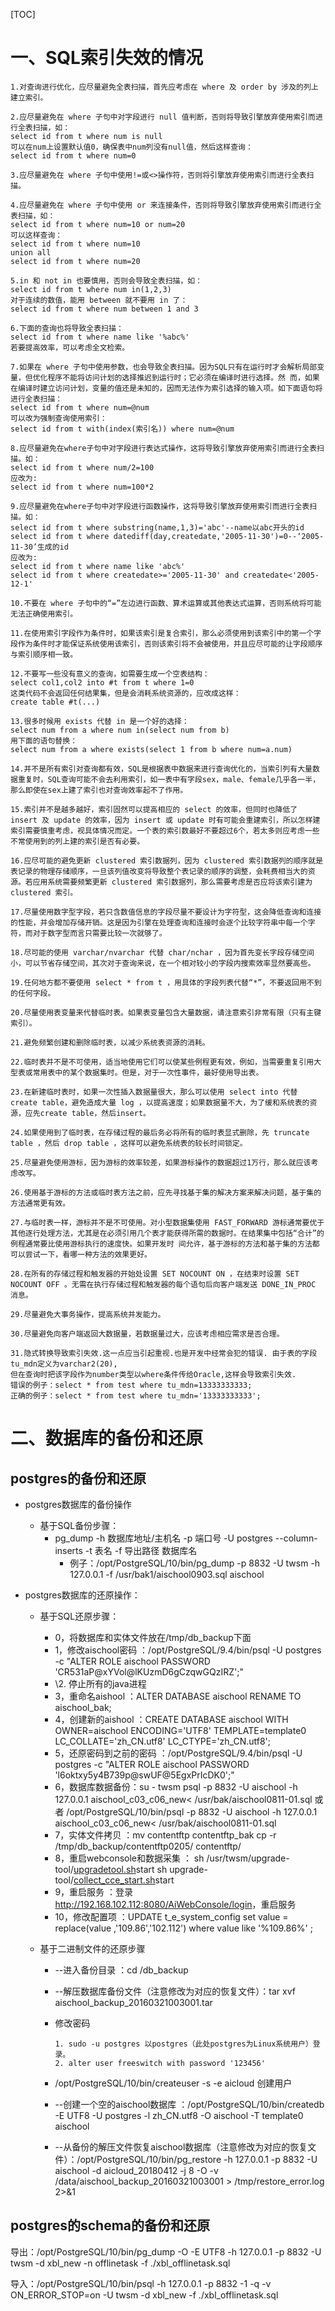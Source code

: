 [TOC]

# 一、SQL索引失效的情况

```properties
1.对查询进行优化，应尽量避免全表扫描，首先应考虑在 where 及 order by 涉及的列上建立索引。  

2.应尽量避免在 where 子句中对字段进行 null 值判断，否则将导致引擎放弃使用索引而进行全表扫描，如：  
select id from t where num is null  
可以在num上设置默认值0，确保表中num列没有null值，然后这样查询：  
select id from t where num=0  

3.应尽量避免在 where 子句中使用!=或<>操作符，否则将引擎放弃使用索引而进行全表扫描。  

4.应尽量避免在 where 子句中使用 or 来连接条件，否则将导致引擎放弃使用索引而进行全表扫描，如：  
select id from t where num=10 or num=20  
可以这样查询：  
select id from t where num=10  
union all  
select id from t where num=20  

5.in 和 not in 也要慎用，否则会导致全表扫描，如：  
select id from t where num in(1,2,3)  
对于连续的数值，能用 between 就不要用 in 了：  
select id from t where num between 1 and 3  

6.下面的查询也将导致全表扫描：  
select id from t where name like '%abc%'  
若要提高效率，可以考虑全文检索。  

7.如果在 where 子句中使用参数，也会导致全表扫描。因为SQL只有在运行时才会解析局部变量，但优化程序不能将访问计划的选择推迟到运行时；它必须在编译时进行选择。然 而，如果在编译时建立访问计划，变量的值还是未知的，因而无法作为索引选择的输入项。如下面语句将进行全表扫描：  
select id from t where num=@num  
可以改为强制查询使用索引：  
select id from t with(index(索引名)) where num=@num  

8.应尽量避免在where子句中对字段进行表达式操作，这将导致引擎放弃使用索引而进行全表扫描。如：  
select id from t where num/2=100  
应改为:  
select id from t where num=100*2  

9.应尽量避免在where子句中对字段进行函数操作，这将导致引擎放弃使用索引而进行全表扫描。如：  
select id from t where substring(name,1,3)='abc'--name以abc开头的id  
select id from t where datediff(day,createdate,'2005-11-30')=0--‘2005-11-30’生成的id  
应改为:  
select id from t where name like 'abc%'  
select id from t where createdate>='2005-11-30' and createdate<'2005-12-1'  

10.不要在 where 子句中的“=”左边进行函数、算术运算或其他表达式运算，否则系统将可能无法正确使用索引。  

11.在使用索引字段作为条件时，如果该索引是复合索引，那么必须使用到该索引中的第一个字段作为条件时才能保证系统使用该索引，否则该索引将不会被使用，并且应尽可能的让字段顺序与索引顺序相一致。  

12.不要写一些没有意义的查询，如需要生成一个空表结构：  
select col1,col2 into #t from t where 1=0  
这类代码不会返回任何结果集，但是会消耗系统资源的，应改成这样：  
create table #t(...)  

13.很多时候用 exists 代替 in 是一个好的选择：  
select num from a where num in(select num from b)  
用下面的语句替换：  
select num from a where exists(select 1 from b where num=a.num)  

14.并不是所有索引对查询都有效，SQL是根据表中数据来进行查询优化的，当索引列有大量数据重复时，SQL查询可能不会去利用索引，如一表中有字段sex，male、female几乎各一半，那么即使在sex上建了索引也对查询效率起不了作用。  

15.索引并不是越多越好，索引固然可以提高相应的 select 的效率，但同时也降低了 insert 及 update 的效率，因为 insert 或 update 时有可能会重建索引，所以怎样建索引需要慎重考虑，视具体情况而定。一个表的索引数最好不要超过6个，若太多则应考虑一些不常使用到的列上建的索引是否有必要。  

16.应尽可能的避免更新 clustered 索引数据列，因为 clustered 索引数据列的顺序就是表记录的物理存储顺序，一旦该列值改变将导致整个表记录的顺序的调整，会耗费相当大的资源。若应用系统需要频繁更新 clustered 索引数据列，那么需要考虑是否应将该索引建为 clustered 索引。  

17.尽量使用数字型字段，若只含数值信息的字段尽量不要设计为字符型，这会降低查询和连接的性能，并会增加存储开销。这是因为引擎在处理查询和连接时会逐个比较字符串中每一个字符，而对于数字型而言只需要比较一次就够了。

18.尽可能的使用 varchar/nvarchar 代替 char/nchar ，因为首先变长字段存储空间小，可以节省存储空间，其次对于查询来说，在一个相对较小的字段内搜索效率显然要高些。  

19.任何地方都不要使用 select * from t ，用具体的字段列表代替“*”，不要返回用不到的任何字段。  

20.尽量使用表变量来代替临时表。如果表变量包含大量数据，请注意索引非常有限（只有主键索引）。  

21.避免频繁创建和删除临时表，以减少系统表资源的消耗。  

22.临时表并不是不可使用，适当地使用它们可以使某些例程更有效，例如，当需要重复引用大型表或常用表中的某个数据集时。但是，对于一次性事件，最好使用导出表。  

23.在新建临时表时，如果一次性插入数据量很大，那么可以使用 select into 代替 create table，避免造成大量 log ，以提高速度；如果数据量不大，为了缓和系统表的资源，应先create table，然后insert。  

24.如果使用到了临时表，在存储过程的最后务必将所有的临时表显式删除，先 truncate table ，然后 drop table ，这样可以避免系统表的较长时间锁定。  

25.尽量避免使用游标，因为游标的效率较差，如果游标操作的数据超过1万行，那么就应该考虑改写。  

26.使用基于游标的方法或临时表方法之前，应先寻找基于集的解决方案来解决问题，基于集的方法通常更有效。  

27.与临时表一样，游标并不是不可使用。对小型数据集使用 FAST_FORWARD 游标通常要优于其他逐行处理方法，尤其是在必须引用几个表才能获得所需的数据时。在结果集中包括“合计”的例程通常要比使用游标执行的速度快。如果开发时 间允许，基于游标的方法和基于集的方法都可以尝试一下，看哪一种方法的效果更好。  

28.在所有的存储过程和触发器的开始处设置 SET NOCOUNT ON ，在结束时设置 SET NOCOUNT OFF 。无需在执行存储过程和触发器的每个语句后向客户端发送 DONE_IN_PROC 消息。  

29.尽量避免大事务操作，提高系统并发能力。  

30.尽量避免向客户端返回大数据量，若数据量过大，应该考虑相应需求是否合理。

31.隐式转换导致索引失效.这一点应当引起重视.也是开发中经常会犯的错误. 由于表的字段tu_mdn定义为varchar2(20), 
但在查询时把该字段作为number类型以where条件传给Oracle,这样会导致索引失效. 
错误的例子：select * from test where tu_mdn=13333333333; 
正确的例子：select * from test where tu_mdn='13333333333'; 
```

# 二、数据库的备份和还原

## postgres的备份和还原

- postgres数据库的备份操作

  - 基于SQL备份步骤：
    - pg_dump -h 数据库地址/主机名 -p 端口号  -U postgres --column-inserts -t 表名 -f 导出路径 数据库名
      - 例子：/opt/PostgreSQL/10/bin/pg_dump -p 8832 -U twsm -h 127.0.0.1 -f /usr/bak1/aischool0903.sql aischool

- postgres数据库的还原操作：

  - 基于SQL还原步骤：

    - 0，将数据库和实体文件放在/tmp/db_backup下面
    - 1，修改aischool密码 ：/opt/PostgreSQL/9.4/bin/psql -U postgres -c "ALTER ROLE aischool PASSWORD 'CR531aP@xYVol@lKUzmD6gCzqwGQzIRZ';"
    - \2. 停止所有的java进程
    - 3，重命名aishool ：ALTER DATABASE aischool RENAME TO aischool_bak;
    - 4，创建新的aishool ：CREATE DATABASE aischool WITH OWNER=aischool ENCODING='UTF8' TEMPLATE=template0 LC_COLLATE='zh_CN.utf8' LC_CTYPE='zh_CN.utf8';
    - 5，还原密码到之前的密码 ：/opt/PostgreSQL/9.4/bin/psql -U postgres -c "ALTER ROLE aischool PASSWORD 'l6oktxy5y4B739p@swUF@5EgxPrIcDK0';"
    - 6，数据库数据备份：su - twsm psql -p 8832 -U aischool -h 127.0.0.1  aischool_c03_c06_new< /usr/bak/aischool0811-01.sql 或者 /opt/PostgreSQL/10/bin/psql -p 8832 -U aischool -h 127.0.0.1  aischool_c03_c06_new< /usr/bak/aischool0811-01.sql
    - 7，实体文件拷贝 ：mv contentftp contentftp_bak cp -r /tmp/db_backup/contentftp0205/ contentftp/
    - 8，重启webconsole和数据采集 ： sh /usr/twsm/upgrade-tool/[upgradetool.sh](http://upgradetool.sh)start sh upgrade-tool/[collect_cce_start.sh](http://collect_cce_start.sh)start
    - 9，重启服务 ：登录<http://192.168.102.112:8080/AiWebConsole/login>，重启服务
    - 10，修改配置项 ：UPDATE t_e_system_config set value = replace(value ,'109.86','102.112') where value like '%109.86%' ;

  - 基于二进制文件的还原步骤

    - --进入备份目录 ：cd /db_backup

    - --解压数据库备份文件（注意修改为对应的恢复文件）：tar xvf aischool_backup_20160321003001.tar

    - 修改密码

      ```shell
      1. sudo -u postgres 以postgres（此处postgres为Linux系统用户）登录。
      2. alter user freeswitch with password '123456'
      ```

    - /opt/PostgreSQL/10/bin/createuser -s -e aicloud 创建用户

    - --创建一个空的aischool数据库 ：/opt/PostgreSQL/10/bin/createdb -E UTF8 -U postgres -l zh_CN.utf8 -O aischool -T template0 aischool

    - --从备份的解压文件恢复aischool数据库（注意修改为对应的恢复文件）：/opt/PostgreSQL/10/bin/pg_restore -h 127.0.0.1 -p 8832 -U aischool -d aicloud_20180412 -j 8 -O -v /data/aischool_backup_20160321003001 > /tmp/restore_error.log 2>&1

## postgres的schema的备份和还原

导出：/opt/PostgreSQL/10/bin/pg_dump -O -E UTF8 -h 127.0.0.1 -p 8832 -U twsm -d xbl_new -n offlinetask -f ./xbl_offlinetask.sql

导入：/opt/PostgreSQL/10/bin/psql -h 127.0.0.1 -p 8832 -1 -q -v ON_ERROR_STOP=on -U twsm  -d xbl_new  -f ./xbl_offlinetask.sql
